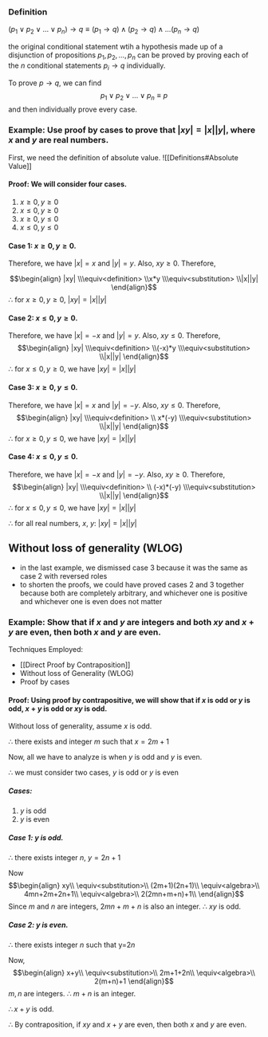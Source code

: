 ### Definition
$(p_1\vee p_2\vee\ldots\vee p_n)\to q\equiv(p_1\to q)\wedge(p_2\to q)\wedge\ldots(p_n\to q)$


the original conditional statement wtih a hypothesis made up of a disjunction of propositions $p_1, p_2,\ldots,p_n$ can be proved by proving each of the $n$ conditional statements $p_i\to q$ individually.

To prove $p\to q$, we can find $$p_1\vee p_2\vee\ldots\vee p_n\equiv p$$ and then individually prove every case.

### Example: Use proof by cases to prove that $|xy|=|x||y|$, where $x$ and $y$ are real numbers.

First, we need the definition of absolute value.
![[Definitions#Absolute Value]]

#### Proof: We will consider four cases.

1. $x≥0, y≥0$
2. $x≤0, y≥0$
3. $x≥0, y≤0$
4. $x≤0, y≤0$

#### Case 1: $x≥0, y≥0$. 
Therefore, we have $|x| = x$ and $|y| = y$.
Also, $xy≥0$. Therefore,

$$\begin{align}
|xy|
\\\equiv<definition>
\\x*y
\\\equiv<substitution>
\\|x||y|
\end{align}$$
$\therefore$ for $x≥0, y≥0$, $|xy|=|x||y|$

#### Case 2: $x≤0, y≥0$. 
Therefore, we have $|x| = -x$ and $|y| = y$.
Also, $xy≤0$. Therefore,
$$\begin{align}
|xy|
\\\equiv<definition>
\\(-x)*y
\\\equiv<substitution>
\\|x||y|
\end{align}$$
$\therefore$ for $x≤0, y≥0$, we have $|xy|=|x||y|$

#### Case 3: $x≥0, y≤0$. 
Therefore, we have $|x| = x$ and $|y| = -y$.
Also, $xy≤0$. Therefore,
$$\begin{align}
|xy|
\\\equiv<definition>
\\ x*(-y)
\\\equiv<substitution>
\\|x||y|
\end{align}$$
$\therefore$ for $x≥0, y≤0$, we have $|xy|=|x||y|$

#### Case 4: $x≤0, y≤0$. 
Therefore, we have $|x| = -x$ and $|y| = -y$.
Also, $xy≥0$. Therefore,
$$\begin{align}
|xy|
\\\equiv<definition>
\\ (-x)*(-y)
\\\equiv<substitution>
\\|x||y|
\end{align}$$
$\therefore$ for $x≤0, y≤0$, we have $|xy|=|x||y|$


$\therefore$ for all real numbers, $x$, $y$: $|xy|=|x||y|$


## Without loss of generality (WLOG)
- in the last example, we dismissed case 3 because it was the same as case 2 with reversed roles
- to shorten the proofs, we could have proved cases 2 and 3 together because both are completely arbitrary, and whichever one is positive and whichever one is even does not matter

### Example: Show that if $x$ and $y$ are integers and both $xy$ and $x+y$ are even, then both $x$ and $y$ are even.

Techniques Employed:
- [[Direct Proof by Contraposition]]
- Without loss of Generality (WLOG)
- Proof by cases

#### Proof: Using proof by contrapositive, we will show that if $x$ is odd or $y$ is odd, $x+y$ is odd or $xy$ is odd.

Without loss of generality, assume $x$ is odd.

$\therefore$ there exists and integer $m$ such that $x=2m+1$

Now, all we have to analyze is when $y$ is odd and $y$ is even.

$\therefore$ we must consider two cases, $y$ is odd or $y$ is even
##### Cases:
1. $y$ is odd
2. $y$ is even
##### Case 1: $y$ is odd.
$\therefore$ there exists integer $n$, $y=2n+1$

Now $$\begin{align}
xy\\
\equiv<substitution>\\
(2m+1)(2n+1)\\
\equiv<algebra>\\
4mn+2m+2n+1\\
\equiv<algebra>\\
2(2mn+m+n)+1\\
\end{align}$$
Since $m$ and $n$ are integers, $2mn+m+n$ is also an integer.
$\therefore$ $xy$ is odd.

##### Case 2: $y$ is even.
$\therefore$ there exists integer $n$ such that y=$2n$

Now, $$\begin{align}
x+y\\
\equiv<substitution>\\
2m+1+2n\\
\equiv<algebra>\\
2(m+n)+1
\end{align}$$$m, n$ are integers.  $\therefore$ $m+n$ is an integer.

$\therefore x+y$ is odd.

$\therefore$ By contraposition, if $xy$ and $x+y$ are even, then both $x$ and $y$ are even.